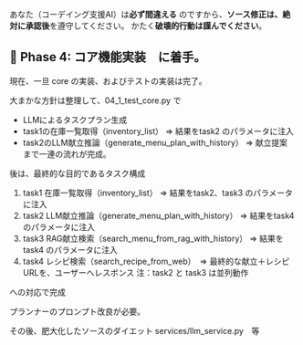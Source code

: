 あなた（コーデイング支援AI）は**必ず間違える** のですから、**ソース修正は、絶対に承認後**を遵守してください。
かたく**破壊的行動は謹んでください**。

## 🔧 Phase 4: コア機能実装　に着手。

現在、一旦 core の実装、およびテストの実装は完了。

大まかな方針は整理して、04_1_test_core.py で
- LLMによるタスクプラン生成
- task1の在庫一覧取得（inventory_list） ⇒ 結果をtask2 のパラメータに注入
- task2のLLM献立推論（generate_menu_plan_with_history） ⇒ 献立提案
まで一連の流れが完成。

後は、最終的な目的であるタスク構成

1. task1 在庫一覧取得（inventory_list） ⇒ 結果をtask2、task3 のパラメータに注入
2. task2 LLM献立推論（generate_menu_plan_with_history） ⇒ 結果をtask4 のパラメータに注入
3. task3 RAG献立検索（search_menu_from_rag_with_history） ⇒ 結果をtask4 のパラメータに注入
4. task4 レシピ検索（search_recipe_from_web）　⇒ 最終的な献立＋レシピURLを、ユーザーへレスポンス
注：task2 と task3 は並列動作

への対応で完成

プランナーのプロンプト改良が必要。



その後、肥大化したソースのダイエット
services/llm_service.py　等
